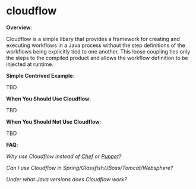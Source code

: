 # cloudflow

**Overview**:

Cloudflow is a simple libary that provides a framework for creating and executing workflows in a Java process without the 
step definitions of the workflows being explicitly tied to one another.  This loose coupling ties only the steps to the
compiled product and allows the workflow definition to be injected at runtime. 


**Simple Contrived Example**:

TBD

**When You Should Use Cloudflow**:

TBD

**When You Should Not Use Cloudflow**:

TBD

**FAQ**:

*Why use Cloudflow instead of [Chef](http://www.opscode.com/chef/) or [Puppet](http://puppetlabs.com/)?*


*Can I use Cloudflow in Spring/Glassfish/JBoss/Tomcat/Websphere?*


*Under what Java versions does Cloudflow work?*